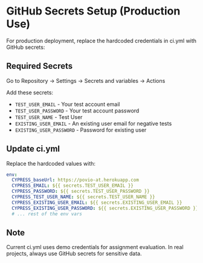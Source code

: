 # GitHub Secrets Setup (Production Use)

For production deployment, replace the hardcoded credentials in ci.yml with GitHub secrets:

## Required Secrets

Go to Repository → Settings → Secrets and variables → Actions

Add these secrets:

- `TEST_USER_EMAIL` - Your test account email
- `TEST_USER_PASSWORD` - Your test account password  
- `TEST_USER_NAME` - Test User
- `EXISTING_USER_EMAIL` - An existing user email for negative tests
- `EXISTING_USER_PASSWORD` - Password for existing user

## Update ci.yml

Replace the hardcoded values with:

```yaml
env:
  CYPRESS_baseUrl: https://povio-at.herokuapp.com
  CYPRESS_EMAIL: ${{ secrets.TEST_USER_EMAIL }}
  CYPRESS_PASSWORD: ${{ secrets.TEST_USER_PASSWORD }}
  CYPRESS_TEST_USER_NAME: ${{ secrets.TEST_USER_NAME }}
  CYPRESS_EXISTING_USER_EMAIL: ${{ secrets.EXISTING_USER_EMAIL }}
  CYPRESS_EXISTING_USER_PASSWORD: ${{ secrets.EXISTING_USER_PASSWORD }}
  # ... rest of the env vars
```

## Note

Current ci.yml uses demo credentials for assignment evaluation.
In real projects, always use GitHub secrets for sensitive data.
